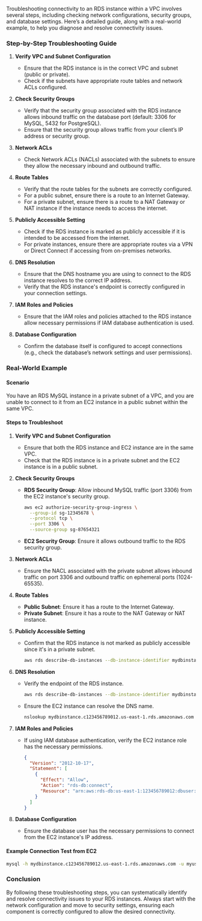 Troubleshooting connectivity to an RDS instance within a VPC involves several steps, including checking network configurations, security groups, and database settings. Here’s a detailed guide, along with a real-world example, to help you diagnose and resolve connectivity issues.

### Step-by-Step Troubleshooting Guide

1. **Verify VPC and Subnet Configuration**
   - Ensure that the RDS instance is in the correct VPC and subnet (public or private).
   - Check if the subnets have appropriate route tables and network ACLs configured.

2. **Check Security Groups**
   - Verify that the security group associated with the RDS instance allows inbound traffic on the database port (default: 3306 for MySQL, 5432 for PostgreSQL).
   - Ensure that the security group allows traffic from your client’s IP address or security group.

3. **Network ACLs**
   - Check Network ACLs (NACLs) associated with the subnets to ensure they allow the necessary inbound and outbound traffic.

4. **Route Tables**
   - Verify that the route tables for the subnets are correctly configured.
   - For a public subnet, ensure there is a route to an Internet Gateway.
   - For a private subnet, ensure there is a route to a NAT Gateway or NAT instance if the instance needs to access the internet.

5. **Publicly Accessible Setting**
   - Check if the RDS instance is marked as publicly accessible if it is intended to be accessed from the internet.
   - For private instances, ensure there are appropriate routes via a VPN or Direct Connect if accessing from on-premises networks.

6. **DNS Resolution**
   - Ensure that the DNS hostname you are using to connect to the RDS instance resolves to the correct IP address.
   - Verify that the RDS instance's endpoint is correctly configured in your connection settings.

7. **IAM Roles and Policies**
   - Ensure that the IAM roles and policies attached to the RDS instance allow necessary permissions if IAM database authentication is used.

8. **Database Configuration**
   - Confirm the database itself is configured to accept connections (e.g., check the database’s network settings and user permissions).

### Real-World Example

#### Scenario
You have an RDS MySQL instance in a private subnet of a VPC, and you are unable to connect to it from an EC2 instance in a public subnet within the same VPC.

#### Steps to Troubleshoot

1. **Verify VPC and Subnet Configuration**
   - Ensure that both the RDS instance and EC2 instance are in the same VPC.
   - Check that the RDS instance is in a private subnet and the EC2 instance is in a public subnet.

2. **Check Security Groups**
   - **RDS Security Group**: Allow inbound MySQL traffic (port 3306) from the EC2 instance's security group.
     ```sh
     aws ec2 authorize-security-group-ingress \
       --group-id sg-12345678 \
       --protocol tcp \
       --port 3306 \
       --source-group sg-87654321
     ```
   - **EC2 Security Group**: Ensure it allows outbound traffic to the RDS security group.

3. **Network ACLs**
   - Ensure the NACL associated with the private subnet allows inbound traffic on port 3306 and outbound traffic on ephemeral ports (1024-65535).

4. **Route Tables**
   - **Public Subnet**: Ensure it has a route to the Internet Gateway.
   - **Private Subnet**: Ensure it has a route to the NAT Gateway or NAT instance.

5. **Publicly Accessible Setting**
   - Confirm that the RDS instance is not marked as publicly accessible since it's in a private subnet.
     ```sh
     aws rds describe-db-instances --db-instance-identifier mydbinstance --query 'DBInstances[0].PubliclyAccessible'
     ```

6. **DNS Resolution**
   - Verify the endpoint of the RDS instance.
     ```sh
     aws rds describe-db-instances --db-instance-identifier mydbinstance --query 'DBInstances[0].Endpoint.Address'
     ```
   - Ensure the EC2 instance can resolve the DNS name.
     ```sh
     nslookup mydbinstance.c123456789012.us-east-1.rds.amazonaws.com
     ```

7. **IAM Roles and Policies**
   - If using IAM database authentication, verify the EC2 instance role has the necessary permissions.
     ```json
     {
       "Version": "2012-10-17",
       "Statement": [
         {
           "Effect": "Allow",
           "Action": "rds-db:connect",
           "Resource": "arn:aws:rds-db:us-east-1:123456789012:dbuser:mydbinstance/dbuser"
         }
       ]
     }
     ```

8. **Database Configuration**
   - Ensure the database user has the necessary permissions to connect from the EC2 instance's IP address.

#### Example Connection Test from EC2
```sh
mysql -h mydbinstance.c123456789012.us-east-1.rds.amazonaws.com -u myuser -p
```

### Conclusion

By following these troubleshooting steps, you can systematically identify and resolve connectivity issues to your RDS instances. Always start with the network configuration and move to security settings, ensuring each component is correctly configured to allow the desired connectivity.
